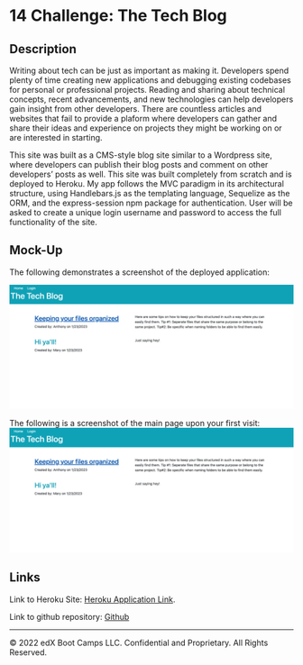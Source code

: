 # 14 Challenge: The Tech Blog

## Description

Writing about tech can be just as important as making it. Developers spend plenty of time creating new applications and debugging existing codebases for personal or professional projects. Reading and sharing about technical concepts, recent advancements, and new technologies can help developers gain insight from other developers. There are countless articles and websites that fail to provide a plaform where developers can gather and share their ideas and experience on projects they might be working on or are interested in starting.

This site was built as a CMS-style blog site similar to a Wordpress site, where developers can publish their blog posts and comment on other developers’ posts as well. This site was built completely from scratch and is deployed to Heroku. My app follows the MVC paradigm in its architectural structure, using Handlebars.js as the templating language, Sequelize as the ORM, and the express-session npm package for authentication. User will be asked to create a unique login username and password to access the full functionality of the site.

## Mock-Up

The following demonstrates a screenshot of the deployed application:

![The Tech Blog](./Assets/Screenshot%202023-01-24%20at%209.08.19%20AM.png) 

The following is a screenshot of the main page upon your first visit:
![The Tech Blog](./Assets/Screenshot%202023-01-24%20at%209.08.19%20AM.png)

## Links


Link to Heroku Site: [Heroku Application Link](https://valstechblog.herokuapp.com/).

Link to github repository: [Github](https://github.com/Val-gee/valstechblog)


---
© 2022 edX Boot Camps LLC. Confidential and Proprietary. All Rights Reserved.
